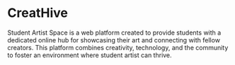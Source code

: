 # CreatHive
Student Artist Space is a web platform created to provide students with a dedicated online hub for showcasing their art and connecting with fellow creators. This platform combines creativity, technology, and the community to foster an environment where student artist can thrive.
